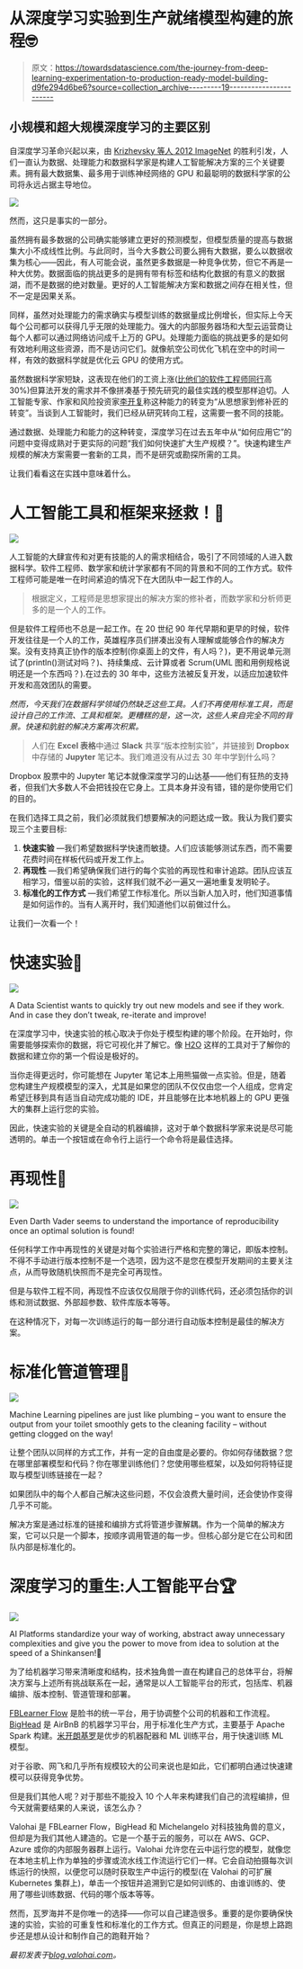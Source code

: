 # 从深度学习实验到生产就绪模型构建的旅程🤓

> 原文：<https://towardsdatascience.com/the-journey-from-deep-learning-experimentation-to-production-ready-model-building-d9fe294d6be6?source=collection_archive---------19----------------------->

## 小规模和超大规模深度学习的主要区别

自深度学习革命兴起以来，由 [Krizhevsky 等人 2012 ImageNet](https://www.cs.toronto.edu/~kriz/imagenet_classification_with_deep_convolutional.pdf) 的胜利引发，人们一直认为数据、处理能力和数据科学家是构建人工智能解决方案的三个关键要素。拥有最大数据集、最多用于训练神经网络的 GPU 和最聪明的数据科学家的公司将永远占据主导地位。

![](img/e084a99eb48ffe74808e4e2c615b47a0.png)

然而，这只是事实的一部分。

虽然拥有最多数据的公司确实能够建立更好的预测模型，但模型质量的提高与数据集大小不成线性比例。与此同时，当今大多数公司要么拥有大数据，要么以数据收集为核心——因此，有人可能会说，虽然更多数据是一种竞争优势，但它不再是一种大优势。数据面临的挑战更多的是拥有带有标签和结构化数据的有意义的数据湖，而不是数据的绝对数量。更好的人工智能解决方案和数据之间存在相关性，但不一定是因果关系。

同样，虽然对处理能力的需求确实与模型训练的数据量成比例增长，但实际上今天每个公司都可以获得几乎无限的处理能力。强大的内部服务器场和大型云运营商让每个人都可以通过网络访问成千上万的 GPU。处理能力面临的挑战更多的是如何有效地利用这些资源，而不是访问它们。就像航空公司优化飞机在空中的时间一样，有效的数据科学就是优化云 GPU 的使用方式。

虽然数据科学家短缺，这表现在他们的工资上涨([比他们的软件工程师同行](https://www.glassdoor.com/Salaries/san-jose-data-scientist-salary-SRCH_IL.0,8_IM761_KO9,23.htm)高 30%)但算法开发的需求并不像拼凑基于预先研究的最佳实践的模型那样迫切。人工智能专家、作家和风险投资家[李开复](https://www.youtube.com/watch?v=ajGgd9Ld-Wc)称这种能力的转变为“从思想家到修补匠的转变”。当谈到人工智能时，我们已经从研究转向工程，这需要一套不同的技能。

通过数据、处理能力和能力的这种转变，深度学习在过去五年中从“如何应用它”的问题中变得成熟对于更实际的问题“我们如何快速扩大生产规模？”。快速构建生产规模的解决方案需要一套新的工具，而不是研究或勘探所需的工具。

让我们看看这在实践中意味着什么。

# 人工智能工具和框架来拯救！🚀

![](img/9f4dcdccb2881ced82ff7f96e1eeb6c2.png)

人工智能的大肆宣传和对更有技能的人的需求相结合，吸引了不同领域的人进入数据科学。软件工程师、数学家和统计学家都有不同的背景和不同的工作方式。软件工程师可能是唯一在时间紧迫的情况下在大团队中一起工作的人。

> 根据定义，工程师是思想家提出的解决方案的修补者，而数学家和分析师更多的是一个人的工作。

但是软件工程师也不总是一起工作。在 20 世纪 90 年代早期和更早的时候，软件开发往往是一个人的工作，英雄程序员们拼凑出没有人理解或能够合作的解决方案。没有支持真正协作的版本控制(你桌面上的文件，有人吗？)，更不用说单元测试了(println()测试对吗？)、持续集成、云计算或者 Scrum(UML 图和用例规格说明还是一个东西吗？).在过去的 30 年中，这些方法被反复开发，以适应加速软件开发和高效团队的需要。

*然而，今天我们在数据科学领域仍然缺乏这些工具。人们不再使用标准工具，而是设计自己的工作流、工具和框架。更糟糕的是，这一次，这些人来自完全不同的背景。快速和肮脏的解决方案再次积累。*

> 人们在 **Excel 表格**中通过 **Slack** 共享“版本控制实验”，并链接到 **Dropbox** 中存储的 **Jupyter** 笔记本。我们难道没有从过去 30 年中学到什么吗？

Dropbox 股票中的 Jupyter 笔记本就像深度学习的山达基——他们有狂热的支持者，但我们大多数人不会把钱投在它身上。工具本身并没有错，错的是你使用它们的目的。

在我们选择工具之前，我们必须就我们想要解决的问题达成一致。我认为我们要实现三个主要目标:

1.  **快速实验** —我们希望数据科学快速而敏捷。人们应该能够测试东西，而不需要花费时间在样板代码或开发工作上。
2.  **再现性** —我们希望确保我们进行的每个实验的再现性和审计追踪。团队应该互相学习，借鉴以前的实验，这样我们就不必一遍又一遍地重复发明轮子。
3.  **标准化的工作方式** —我们希望工作标准化。所以当新人加入时，他们知道事情是如何运作的。当有人离开时，我们知道他们以前做过什么。

让我们一次看一个！

# 快速实验🔬

![](img/069de6f99c9fbdcc3b3b58daaf04888a.png)

A Data Scientist wants to quickly try out new models and see if they work. And in case they don’t tweak, re-iterate and improve!

在深度学习中，快速实验的核心取决于你处于模型构建的哪个阶段。在开始时，你需要能够探索你的数据，将它可视化并了解它。像 [H2O](https://www.h2o.ai/) 这样的工具对于了解你的数据和建立你的第一个假设是极好的。

当你走得更远时，你可能想在 Jupyter 笔记本上用熊猫做一点实验。但是，随着您构建生产规模模型的深入，尤其是如果您的团队不仅仅由您一个人组成，您肯定希望迁移到具有适当自动完成功能的 IDE，并且能够在比本地机器上的 GPU 更强大的集群上运行您的实验。

因此，快速实验的关键是全自动的机器编排，这对于单个数据科学家来说是尽可能透明的。单击一个按钮或在命令行上运行一个命令将是最佳选择。

# 再现性👯‍

![](img/9879096ded9180dfda88aa25a57efa9a.png)

Even Darth Vader seems to understand the importance of reproducibility once an optimal solution is found!

任何科学工作中再现性的关键是对每个实验进行严格和完整的簿记，即版本控制。不得不手动进行版本控制不是一个选项，因为这不是您在模型开发期间的主要关注点，从而导致随机快照而不是完全可再现性。

但是与软件工程不同，再现性不应该仅仅局限于你的训练代码，还必须包括你的训练和测试数据、外部超参数、软件库版本等等。

在这种情况下，对每一次训练运行的每一部分进行自动版本控制是最佳的解决方案。

# 标准化管道管理💩

![](img/28a1d3ccad882a24804eaeb77fca0289.png)

Machine Learning pipelines are just like plumbing – you want to ensure the output from your toilet smoothly gets to the cleaning facility – without getting clogged on the way!

让整个团队以同样的方式工作，并有一定的自由度是必要的。你如何存储数据？您在哪里部署模型和代码？你在哪里训练他们？您使用哪些框架，以及如何将特征提取与模型训练链接在一起？

如果团队中的每个人都自己解决这些问题，不仅会浪费大量时间，还会使协作变得几乎不可能。

解决方案是通过标准的链接和编排方式将管道步骤解耦。作为一个简单的解决方案，它可以只是一个脚本，按顺序调用管道的每一步。但核心部分是它在公司和团队内部是标准化的。

# 深度学习的重生:人工智能平台🏆

![](img/51aee7dad94d2c3a7fccd7627608d3d5.png)

AI Platforms standardize your way of working, abstract away unnecessary complexities and give you the power to move from idea to solution at the speed of a Shinkansen!🚄

为了给机器学习带来清晰度和结构，技术独角兽一直在构建自己的总体平台，将解决方案与上述所有挑战联系在一起，通常是以人工智能平台的形式，包括库、机器编排、版本控制、管道管理和部署。

[FBLearner Flow](https://code.fb.com/core-data/introducing-fblearner-flow-facebook-s-ai-backbone/) 是脸书的统一平台，用于协调整个公司的机器和工作流程。 [BigHead](https://soundcloud.com/twiml/bighead-airbnbs-machine) 是 AirBnB 的机器学习平台，用于标准化生产方式，主要基于 Apache Spark 构建。[米开朗基罗](https://eng.uber.com/scaling-michelangelo/)是优步的机器配器和 ML 训练平台，用于快速训练 ML 模型。

对于谷歌、网飞和几乎所有规模较大的公司来说也是如此，它们都明白通过快速建模可以获得竞争优势。

但是我们其他人呢？对于那些不能投入 10 个人年来构建我们自己的流程编排，但今天就需要结果的人来说，该怎么办？

Valohai 是 FBLearner Flow，BigHead 和 Michelangelo 对科技独角兽的意义，但却是为我们其他人建造的。它是一个基于云的服务，可以在 AWS、GCP、Azure 或你的内部服务器群上运行。Valohai 允许您在云中运行您的模型，就像您在本地主机上作为单独的步骤或流水线工作流运行它们一样。它会自动拍摄每次训练运行的快照，以便您可以随时获取生产中运行的模型(在 Valohai 的可扩展 Kubernetes 集群上)，单击一个按钮并追溯到它是如何训练的、由谁训练的、使用了哪些训练数据、代码的哪个版本等等。

然而，瓦罗海并不是你唯一的选择——你可以自己建造很多。重要的是你要确保快速的实验，实验的可重复性和标准化的工作方式。但真正的问题是，你是想上路跑步还是想从设计和制作自己的跑鞋开始？

*最初发表于*[*blog.valohai.com*](https://blog.valohai.com/from-dl-experimentation-to-production-ready-models)*。*